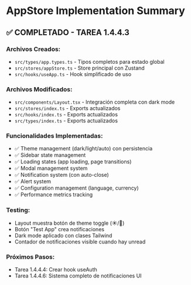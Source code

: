 # AppStore Implementation Summary

## ✅ COMPLETADO - TAREA 1.4.4.3

### Archivos Creados:
- `src/types/app.types.ts` - Tipos completos para estado global
- `src/stores/appStore.ts` - Store principal con Zustand
- `src/hooks/useApp.ts` - Hook simplificado de uso

### Archivos Modificados:
- `src/components/Layout.tsx` - Integración completa con dark mode
- `src/stores/index.ts` - Exports actualizados
- `src/hooks/index.ts` - Exports actualizados  
- `src/types/index.ts` - Exports actualizados

### Funcionalidades Implementadas:
- ✅ Theme management (dark/light/auto) con persistencia
- ✅ Sidebar state management
- ✅ Loading states (app loading, page transitions)
- ✅ Modal management system
- ✅ Notification system (con auto-close)
- ✅ Alert system
- ✅ Configuration management (language, currency)
- ✅ Performance metrics tracking

### Testing:
- Layout muestra botón de theme toggle (☀️/🌙)
- Botón "Test App" crea notificaciones
- Dark mode aplicado con clases Tailwind
- Contador de notificaciones visible cuando hay unread

### Próximos Pasos:
- Tarea 1.4.4.4: Crear hook useAuth
- Tarea 1.4.4.6: Sistema completo de notificaciones UI
